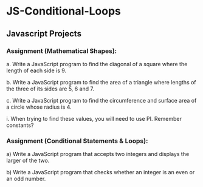 # JS-Conditional-Loops
## Javascript Projects

### Assignment (Mathematical Shapes):
a. Write a JavaScript program to find the diagonal of a square where the length of each
side is 9.

b. Write a JavaScript program to find the area of a triangle where lengths of the three of its
sides are 5, 6 and 7.

c. Write a JavaScript program to find the circumference and surface area of a circle whose
radius is 4.

i. When trying to find these values, you will need to use PI. Remember constants?


### Assignment (Conditional Statements & Loops):
a) Write a JavaScript program that accepts two integers and displays the larger of the two.

b) Write a JavaScript program that checks whether an integer is an even or an odd number.
